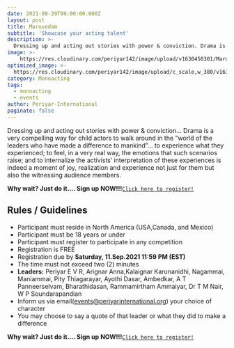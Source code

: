 ```yaml
---
date: 2021-08-29T00:00:00.000Z
layout: post
title: Maruvedam
subtitle: 'Showcase your acting talent'
description: >-
  Dressing up and acting out stories with power & conviction. Drama is a very compelling way for child actors to walk around ...
image: >-
    https://res.cloudinary.com/periyar142/image/upload/v1630450301/Maruvedam_ppgszl.jpg
optimized_image: >-
  https://res.cloudinary.com/periyar142/image/upload/c_scale,w_380/v1630450301/Maruvedam_ppgszl.jpg
category: Monoacting
tags:
  - monoacting
  - events
author: Periyar-International
paginate: false
---
```


Dressing up and acting out stories with power & conviction… Drama is a very compelling way for child actors to walk around in the “world of the leaders  who have made a difference to mankind”… to experience what they experienced; to feel, in a very real way, the emotions that such scenarios raise; and to internalize the activists’ interpretation of these experiences is indeed a moment of joy, realization and experience not just for them but also the witnessing audience members.

**Why wait? Just do it…. Sign up NOW!!!**<a  href="https://www.periyar143.info/register/">`Click here to register!`</a>

## Rules / Guidelines

* Participant must reside in North America (USA,Canada, and Mexico) 
* Participant must be 18 years or under
* Participant must register to participate in any competition
* Registration is FREE
* Registration due by <strong>Saturday, 11.Sep.2021 11:59 PM (EST)</strong>
* The time must not exceed two (2) minutes
* **Leaders:** Periyar E V R, Arignar Anna,Kalaignar Karunanidhi, Nagammai, Maniammai, Pity Thiagarayar, Ayothi Dasar, Ambedkar, A T Panneerselvam, Bharathidasan, Rammamirtham Ammaiyar, Dr T M Nair, W P Soundarapandian
* Inform us via email(events@periyarinternational.org) your choice of character
* You may choose to say a quote of that leader or what they did to make a difference


**Why wait? Just do it…. Sign up NOW!!!**<a  href="https://www.periyar143.info/register/">`Click here to register!`</a>
